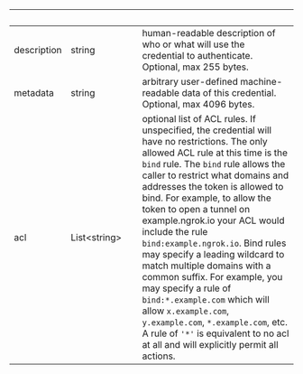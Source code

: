 
|&nbsp;|&nbsp;|&nbsp;|&nbsp;|
|---|---|---|---|
| description | string | | human-readable description of who or what will use the credential to authenticate. Optional, max 255 bytes. |
| metadata | string | | arbitrary user-defined machine-readable data of this credential. Optional, max 4096 bytes. |
| acl | List&lt;string&gt; | | optional list of ACL rules. If unspecified, the credential will have no restrictions. The only allowed ACL rule at this time is the `bind` rule. The `bind` rule allows the caller to restrict what domains and addresses the token is allowed to bind. For example, to allow the token to open a tunnel on example.ngrok.io your ACL would include the rule `bind:example.ngrok.io`. Bind rules may specify a leading wildcard to match multiple domains with a common suffix. For example, you may specify a rule of `bind:*.example.com` which will allow `x.example.com`, `y.example.com`, `*.example.com`, etc. A rule of `'*'` is equivalent to no acl at all and will explicitly permit all actions. |